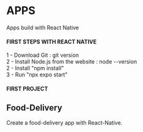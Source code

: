 # APPS
Apps build with React Native

#### FIRST STEPS WITH REACT NATIVE
1 - Download Git : git version <br>
2 - Install Node.js from the website : node --version<br>
2 - Install "npm install"<br>
3 - Run "npx expo start" <br>

#### FIRST PROJECT
## Food-Delivery
Create a food-delivery app with React-Native.

